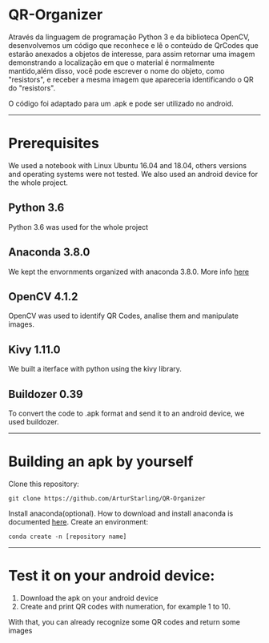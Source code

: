 # QR-Organizer
Através da linguagem de programação Python 3 e da biblioteca OpenCV, desenvolvemos um código que reconhece e lê o conteúdo de QrCodes que estarão anexados a objetos de interesse, para assim retornar uma imagem demonstrando a localização em que o material é normalmente mantido,além disso, você pode escrever o nome do objeto, como "resistors", e receber a mesma imagem que apareceria identificando o QR do "resistors".

O código foi adaptado para um .apk e pode ser utilizado no android.

---

# Prerequisites
We used a notebook with Linux Ubuntu 16.04 and 18.04, others versions and operating systems were not tested. We also used an android device for the whole project.

## Python 3.6 
Python 3.6 was used for the whole project


## Anaconda 3.8.0
We kept the envornments organized with anaconda 3.8.0. More info [here](https://www.anaconda.com/products/individual)

## OpenCV 4.1.2
OpenCV was used to identify QR Codes, analise them and manipulate images.

## Kivy 1.11.0
We built a iterface with python using the kivy library.

## Buildozer 0.39
To convert the code to .apk format and send it to an android device, we used buildozer.

---

# Building an apk by yourself
Clone this repository:

	git clone https://github.com/ArturStarling/QR-Organizer
	
Install anaconda(optional). How to download and install anaconda is documented [here](https://docs.anaconda.com/anaconda/install/).
Create an environment:

	conda create -n [repository name]

---

# Test it on your android device:
1. Download the apk on your android device
2. Create and print QR codes with numeration, for example 1 to 10.

With that, you can already recognize some QR codes and return some images
